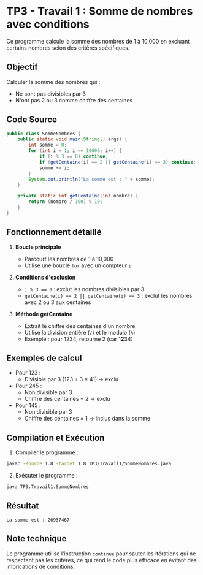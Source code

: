 # TP3 - Travail 1 : Somme de nombres avec conditions

Ce programme calcule la somme des nombres de 1 à 10,000 en excluant certains nombres selon des critères spécifiques.

## Objectif

Calculer la somme des nombres qui :
- Ne sont pas divisibles par 3
- N'ont pas 2 ou 3 comme chiffre des centaines

## Code Source

```java
public class SommeNombres {
    public static void main(String[] args) {
        int somme = 0;
        for (int i = 1; i <= 10000; i++) {
            if (i % 3 == 0) continue;
            if (getCentaine(i) == 2 || getCentaine(i) == 3) continue;
            somme += i;
        }
        System.out.println("La somme est : " + somme);
    }

    private static int getCentaine(int nombre) {
        return (nombre / 100) % 10;
    }
}
```

## Fonctionnement détaillé

1. **Boucle principale**
   - Parcourt les nombres de 1 à 10,000
   - Utilise une boucle `for` avec un compteur `i`

2. **Conditions d'exclusion**
   - `i % 3 == 0` : exclut les nombres divisibles par 3
   - `getCentaine(i) == 2 || getCentaine(i) == 3` : exclut les nombres avec 2 ou 3 aux centaines

3. **Méthode getCentaine**
   - Extrait le chiffre des centaines d'un nombre
   - Utilise la division entière (`/`) et le modulo (`%`)
   - Exemple : pour 1234, retourne 2 (car 1**2**34)

## Exemples de calcul

- Pour 123 :
  - Divisible par 3 (123 ÷ 3 = 41) → exclu
- Pour 245 :
  - Non divisible par 3
  - Chiffre des centaines = 2 → exclu
- Pour 145 :
  - Non divisible par 3
  - Chiffre des centaines = 1 → inclus dans la somme

## Compilation et Exécution

1. Compiler le programme :
```bash
javac -source 1.8 -target 1.8 TP3/Travail1/SommeNombres.java
```

2. Exécuter le programme :
```bash
java TP3.Travail1.SommeNombres
```

## Résultat

```
La somme est : 26937467
```

## Note technique

Le programme utilise l'instruction `continue` pour sauter les itérations qui ne respectent pas les critères, ce qui rend le code plus efficace en évitant des imbrications de conditions.